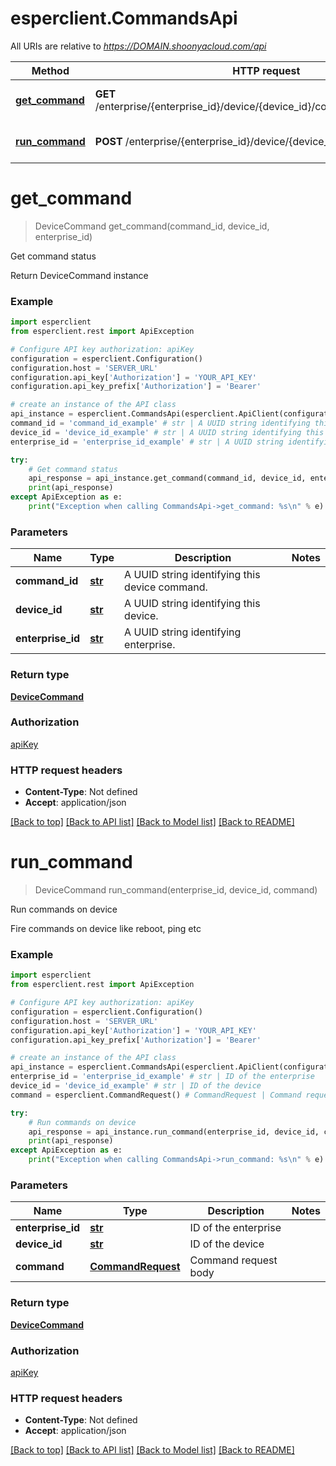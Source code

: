 # esperclient.CommandsApi

All URIs are relative to *https://DOMAIN.shoonyacloud.com/api*

Method | HTTP request | Description
------------- | ------------- | -------------
[**get_command**](CommandsApi.md#get_command) | **GET** /enterprise/{enterprise_id}/device/{device_id}/command/{command_id}/ | Get command status
[**run_command**](CommandsApi.md#run_command) | **POST** /enterprise/{enterprise_id}/device/{device_id}/command/ | Run commands on device


# **get_command**
> DeviceCommand get_command(command_id, device_id, enterprise_id)

Get command status

Return DeviceCommand instance

### Example
```python
import esperclient
from esperclient.rest import ApiException

# Configure API key authorization: apiKey
configuration = esperclient.Configuration()
configuration.host = 'SERVER_URL'
configuration.api_key['Authorization'] = 'YOUR_API_KEY'
configuration.api_key_prefix['Authorization'] = 'Bearer'

# create an instance of the API class
api_instance = esperclient.CommandsApi(esperclient.ApiClient(configuration))
command_id = 'command_id_example' # str | A UUID string identifying this device command.
device_id = 'device_id_example' # str | A UUID string identifying this device.
enterprise_id = 'enterprise_id_example' # str | A UUID string identifying enterprise.

try:
    # Get command status
    api_response = api_instance.get_command(command_id, device_id, enterprise_id)
    print(api_response)
except ApiException as e:
    print("Exception when calling CommandsApi->get_command: %s\n" % e)
```

### Parameters

Name | Type | Description  | Notes
------------- | ------------- | ------------- | -------------
 **command_id** | [**str**](.md)| A UUID string identifying this device command. | 
 **device_id** | [**str**](.md)| A UUID string identifying this device. | 
 **enterprise_id** | [**str**](.md)| A UUID string identifying enterprise. | 

### Return type

[**DeviceCommand**](DeviceCommand.md)

### Authorization

[apiKey](../README.md#apiKey)

### HTTP request headers

 - **Content-Type**: Not defined
 - **Accept**: application/json

[[Back to top]](#) [[Back to API list]](../README.md#documentation-for-api-endpoints) [[Back to Model list]](../README.md#documentation-for-models) [[Back to README]](../README.md)

# **run_command**
> DeviceCommand run_command(enterprise_id, device_id, command)

Run commands on device

Fire commands on device like reboot, ping etc

### Example
```python
import esperclient
from esperclient.rest import ApiException

# Configure API key authorization: apiKey
configuration = esperclient.Configuration()
configuration.host = 'SERVER_URL'
configuration.api_key['Authorization'] = 'YOUR_API_KEY'
configuration.api_key_prefix['Authorization'] = 'Bearer'

# create an instance of the API class
api_instance = esperclient.CommandsApi(esperclient.ApiClient(configuration))
enterprise_id = 'enterprise_id_example' # str | ID of the enterprise
device_id = 'device_id_example' # str | ID of the device
command = esperclient.CommandRequest() # CommandRequest | Command request body

try:
    # Run commands on device
    api_response = api_instance.run_command(enterprise_id, device_id, command)
    print(api_response)
except ApiException as e:
    print("Exception when calling CommandsApi->run_command: %s\n" % e)
```

### Parameters

Name | Type | Description  | Notes
------------- | ------------- | ------------- | -------------
 **enterprise_id** | [**str**](.md)| ID of the enterprise | 
 **device_id** | [**str**](.md)| ID of the device | 
 **command** | [**CommandRequest**](CommandRequest.md)| Command request body | 

### Return type

[**DeviceCommand**](DeviceCommand.md)

### Authorization

[apiKey](../README.md#apiKey)

### HTTP request headers

 - **Content-Type**: Not defined
 - **Accept**: application/json

[[Back to top]](#) [[Back to API list]](../README.md#documentation-for-api-endpoints) [[Back to Model list]](../README.md#documentation-for-models) [[Back to README]](../README.md)

